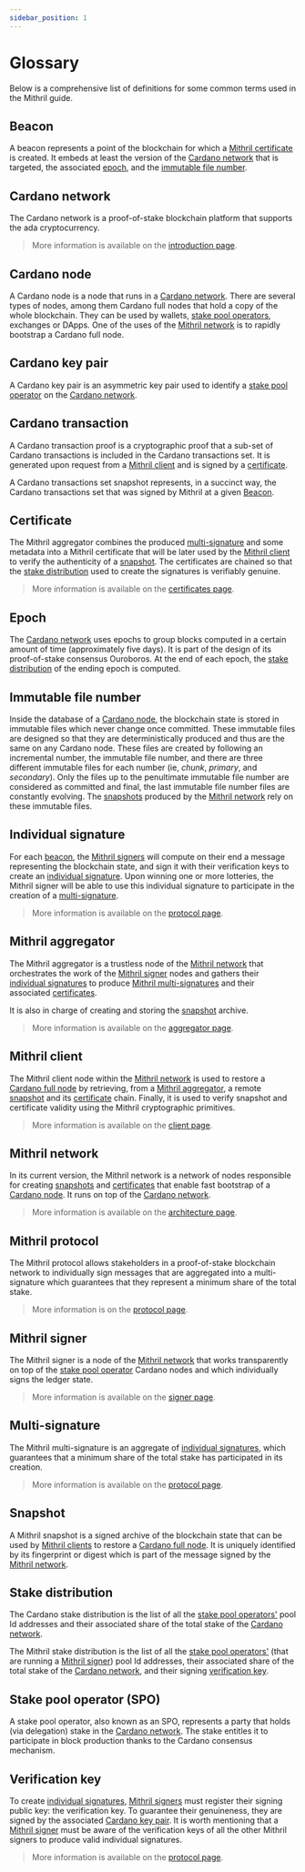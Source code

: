 ```yaml
---
sidebar_position: 1
---
```


# Glossary

Below is a comprehensive list of definitions for some common terms used in the Mithril guide.

## Beacon

A beacon represents a point of the blockchain for which a [Mithril certificate](#certificate) is created. It embeds at least the version of the [Cardano network](#cardano-network) that is targeted, the associated [epoch](#epoch), and the [immutable file number](#immutable-file-number).

## Cardano network

The Cardano network is a proof-of-stake blockchain platform that supports the ada cryptocurrency.

> More information is available on the [introduction page](https://docs.cardano.org/introduction).

## Cardano node

A Cardano node is a node that runs in a [Cardano network](#cardano-network). There are several types of nodes, among them Cardano full nodes that hold a copy of the whole blockchain. They can be used by wallets, [stake pool operators](#stake-pool-operator-spo), exchanges or DApps. One of the uses of the [Mithril network](#mithril-network) is to rapidly bootstrap a Cardano full node.

## Cardano key pair

A Cardano key pair is an asymmetric key pair used to identify a [stake pool operator](#stake-pool-operator-spo) on the [Cardano network](#cardano-network).

## Cardano transaction

A Cardano transaction proof is a cryptographic proof that a sub-set of Cardano transactions is included in the Cardano transactions set. It is generated upon request from a [Mithril client](#mithril-client) and is signed by a [certificate](#certificate).

A Cardano transactions set snapshot represents, in a succinct way, the Cardano transactions set that was signed by Mithril at a given [Beacon](#beacon).

## Certificate

The Mithril aggregator combines the produced [multi-signature](#multi-signature) and some metadata into a Mithril certificate that will be later used by the [Mithril client](#mithril-client) to verify the authenticity of a [snapshot](#snapshot). The certificates are chained so that the [stake distribution](#stake-distribution) used to create the signatures is verifiably genuine.

> More information is available on the [certificates page](./mithril/mithril-protocol/certificates.md).

## Epoch

The [Cardano network](#cardano-network) uses epochs to group blocks computed in a certain amount of time (approximately five days). It is part of the design of its proof-of-stake consensus Ouroboros. At the end of each epoch, the [stake distribution](#stake-distribution) of the ending epoch is computed.

## Immutable file number

Inside the database of a [Cardano node](#cardano-node), the blockchain state is stored in immutable files which never change once committed. These immutable files are designed so that they are deterministically produced and thus are the same on any Cardano node. These files are created by following an incremental number, the immutable file number, and there are three different immutable files for each number (ie, _chunk_, _primary_, and _secondary_). Only the files up to the penultimate immutable file number are considered as committed and final, the last immutable file number files are constantly evolving. The [snapshots](#snapshot) produced by the [Mithril network](#mithril-network) rely on these immutable files.

## Individual signature

For each [beacon](#beacon), the [Mithril signers](#mithril-signer) will compute on their end a message representing the blockchain state, and sign it with their verification keys to create an [individual signature](#individual-signature). Upon winning one or more lotteries, the Mithril signer will be able to use this individual signature to participate in the creation of a [multi-signature](#multi-signature).

> More information is available on the [protocol page](./mithril/mithril-protocol/protocol.md).

## Mithril aggregator

The Mithril aggregator is a trustless node of the [Mithril network](#mithril-network) that orchestrates the work of the [Mithril signer](#mithril-signer) nodes and gathers their [individual signatures](#individual-signature) to produce [Mithril multi-signatures](#multi-signature) and their associated [certificates](#certificate).

It is also in charge of creating and storing the [snapshot](#snapshot) archive.

> More information is available on the [aggregator page](./mithril/mithril-network/aggregator.md).

## Mithril client

The Mithril client node within the [Mithril network](#mithril-network) is used to restore a [Cardano full node](#cardano-node) by retrieving, from a [Mithril aggregator](#mithril-aggregator), a remote [snapshot](#snapshot) and its [certificate](#certificate) chain. Finally, it is used to verify snapshot and certificate validity using the Mithril cryptographic primitives.

> More information is available on the [client page](./mithril/mithril-network/client.md).

## Mithril network

In its current version, the Mithril network is a network of nodes responsible for creating [snapshots](#snapshot) and [certificates](#certificate) that enable fast bootstrap of a [Cardano node](#cardano-node). It runs on top of the [Cardano network](#cardano-network).

> More information is available on the [architecture page](./mithril/mithril-network/architecture.md).

## Mithril protocol

The Mithril protocol allows stakeholders in a proof-of-stake blockchain network to individually sign messages that are aggregated into a multi-signature which guarantees that they represent a minimum share of the total stake.

> More information is on the [protocol page](./mithril/mithril-protocol/protocol.md).

## Mithril signer

The Mithril signer is a node of the [Mithril network](#mithril-network) that works transparently on top of the [stake pool operator](#stake-pool-operator-spo) Cardano nodes and which individually signs the ledger state.

> More information is available on the [signer page](./mithril/mithril-network/signer.md).

## Multi-signature

The Mithril multi-signature is an aggregate of [individual signatures](#individual-signature), which guarantees that a minimum share of the total stake has participated in its creation.

> More information is available on the [protocol page](./mithril/mithril-protocol/protocol.md).

## Snapshot

A Mithril snapshot is a signed archive of the blockchain state that can be used by [Mithril clients](#mithril-client) to restore a [Cardano full node](#cardano-node). It is uniquely identified by its fingerprint or digest which is part of the message signed by the [Mithril network](#mithril-network).

## Stake distribution

The Cardano stake distribution is the list of all the [stake pool operators'](#stake-pool-operator-spo) pool Id addresses and their associated share of the total stake of the [Cardano network](#cardano-network).

The Mithril stake distribution is the list of all the [stake pool operators'](#stake-pool-operator-spo) (that are running a [Mithril signer](#mithril-signer)) pool Id addresses, their associated share of the total stake of the [Cardano network](#cardano-network), and their signing [verification key](#verification-key).

## Stake pool operator (SPO)

A stake pool operator, also known as an SPO, represents a party that holds (via delegation) stake in the [Cardano network](#cardano-network). The stake entitles it to participate in block production thanks to the Cardano consensus mechanism.

## Verification key

To create [individual signatures](#individual-signature), [Mithril signers](#mithril-signer) must register their signing public key: the verification key. To guarantee their genuineness, they are signed by the associated [Cardano key pair](#cardano-key-pair). It is worth mentioning that a [Mithril signer](#mithril-signer) must be aware of the verification keys of all the other Mithril signers to produce valid individual signatures.

> More information is available on the [protocol page](./mithril/mithril-protocol/protocol.md).
